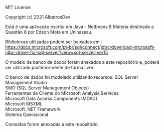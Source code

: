MIT License

Copyright (c) 2021 AlbatroxDev

Está é uma aplicação escrita em Java - Netbeans 8
Materia destinado a Questão 8 por Edson Mota em Uninassau.

Bibliotecas utilizadas podem ser baixadas em : 
												https://docs.microsoft.com/pt-br/sql/connect/jdbc/download-microsoft-jdbc-driver-for-sql-server?view=sql-server-ver15
												
												
O modelo de banco de dados foram anexados a este repositório e, poderá ser utilizado posteriormente de forma livre.

O banco de dados foi modelado utilizando recursos: 
													SQL Server Management Studio					
													SMO (SQL Server Management Objects)				
													Ferramentas de Cliente do Microsoft Analysis Services		
													Microsoft Data Access Components (MDAC)				
													Microsoft MSXML						
													Microsoft .NET Framework					
													Sistema Operacional						
													
Consultas foram anexadas a este repositório.


